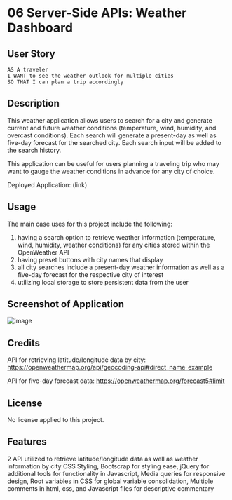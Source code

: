 # 06 Server-Side APIs: Weather Dashboard

## User Story

```
AS A traveler
I WANT to see the weather outlook for multiple cities
SO THAT I can plan a trip accordingly
```

## Description

This weather application allows users to search for a city and generate current and future weather conditions (temperature, wind, humidity, and overcast conditions). Each search will generate a present-day as well as five-day forecast for the searched city. Each search input will be added to the search history. 

This application can be useful for users planning a traveling trip who may want to gauge the weather conditions in advance for any city of choice. 

Deployed Application: (link)

## Usage

The main case uses for this project include the following:
1) having a search option to retrieve weather information (temperature, wind, humidity, weather conditions) for any cities stored within the OpenWeather API
2) having preset buttons with city names that display
3) all city searches include a present-day weather information as well as a five-day forecast for the respective city of interest
4) utilizing local storage to store persistent data from the user

## Screenshot of Application
![image](./assets/images/Screenshot%202024-03-25%20at%204.06.03 PM.png)

## Credits

API for retrieving latitude/longitude data by city: https://openweathermap.org/api/geocoding-api#direct_name_example

API for five-day forecast data: https://openweathermap.org/forecast5#limit

## License

No license applied to this project. 

## Features

2 API utilized to retrieve latitude/longitude data as well as weather information by city
CSS Styling,
Bootscrap for styling ease,
jQuery for additional tools for functionality in Javascript,
Media queries for responsive design,
Root variables in CSS for global variable consolidation,
Multiple comments in html, css, and Javascript files for descriptive commentary
